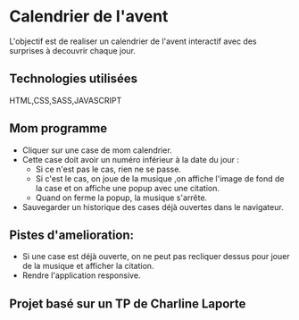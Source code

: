 # Calendrier de l'avent

L'objectif est de realiser un calendrier de l'avent interactif avec des surprises à decouvrir chaque jour.

## Technologies utilisées

HTML,CSS,SASS,JAVASCRIPT

## Mom programme

- Cliquer sur une case de mom calendrier.
- Cette case doit avoir un numéro inférieur à la date du jour :
  - Si ce n'est pas le cas, rien ne se passe.
  - Si c'est le cas, on joue de la musique ,on affiche l'image de fond de la case et on affiche une popup avec une citation.
  - Quand on ferme la popup, la musique s'arrête.
- Sauvegarder un historique des cases déjà ouvertes dans le navigateur.

## Pistes d'amelioration:

- Si une case est déjà ouverte, on ne peut pas recliquer dessus pour jouer de la musique et afficher la citation.
- Rendre l'application responsive.

## Projet basé sur un TP de Charline Laporte
